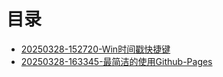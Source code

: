 # 目录
- [20250328-152720-Win时间戳快捷键](20250328-152720-Win时间戳快捷键/index.md)
- [20250328-163345-最简洁的使用Github-Pages](20250328-163345-最简洁的使用Github-Pages/index.md)
